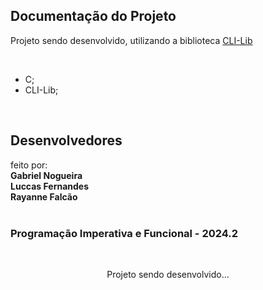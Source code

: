 ## Documentação do Projeto

<p align="justify">
  
  Projeto sendo desenvolvido, utilizando a biblioteca [CLI-Lib](https://github.com/tgfb/cli-lib)
  
</p>
<br>

- C;
- CLI-Lib;

<div style="display: inline_block"><br>
  <!--img align="center" alt="React" heigth="30" width="40" src="https://cdn.jsdelivr.net/gh/devicons/devicon@latest/icons/react/react-original.svg"-->
</div>

## Desenvolvedores
feito por: 
<br>
<strong>Gabriel Nogueira</strong> <br>
<strong>Luccas Fernandes</strong> <br>
<strong>Rayanne Falcão</strong> 
<br>
<br>

<h3>Programação Imperativa e Funcional - 2024.2</h3>
<br>

<p width="100%" align="center">
  Projeto sendo desenvolvido...
  <!--a href="https://git-find-alpha.vercel.app" target="_blank"><img src="https://img.shields.io/badge/Preview-FF5722?style=for-the-badge&logo=todoist&logoColor=white" width="30%"></a-->
</p>
